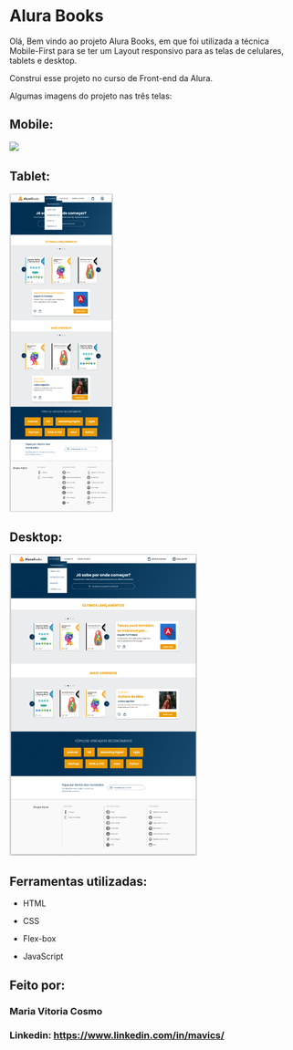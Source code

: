 # Alura Books
Olá, Bem vindo ao projeto Alura Books, em que foi utilizada a técnica Mobile-First para se ter um Layout responsivo para as telas de celulares, tablets e desktop.

Construi esse projeto no curso de Front-end da Alura.

Algumas imagens do projeto nas três telas: 

## Mobile:
 <img src="/projectImg/mobilepImage.png">

## Tablet: 
 <img src="/projectImg/tabletImage.png">

## Desktop: 
<img src="/projectImg/desktopImage.png">

## Ferramentas utilizadas:

* HTML

* CSS

* Flex-box

* JavaScript

## Feito por:

### Maria Vitoria Cosmo

### Linkedin: https://www.linkedin.com/in/mavics/